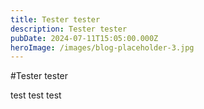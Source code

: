 ```yaml
---
title: Tester tester
description: Tester tester
pubDate: 2024-07-11T15:05:00.000Z
heroImage: /images/blog-placeholder-3.jpg
---
```

\#Tester tester 

test test test
